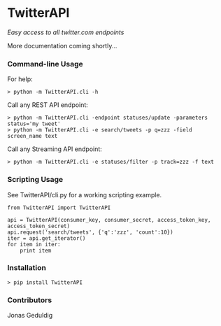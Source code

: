 # TwitterAPI #

_Easy access to all twitter.com endpoints_

More documentation coming shortly...

### Command-line Usage ###

For help:

	> python -m TwitterAPI.cli -h 

Call any REST API endpoint:

	> python -m TwitterAPI.cli -endpoint statuses/update -parameters status='my tweet'
	> python -m TwitterAPI.cli -e search/tweets -p q=zzz -field screen_name text 

Call any Streaming API endpoint:

	> python -m TwitterAPI.cli -e statuses/filter -p track=zzz -f text

### Scripting Usage ###

See TwitterAPI/cli.py for a working scripting example.  

	from TwitterAPI import TwitterAPI

	api = TwitterAPI(consumer_key, consumer_secret, access_token_key, access_token_secret)
	api.request('search/tweets', {'q':'zzz', 'count':10})
	iter = api.get_iterator()
	for item in iter:
		print item

### Installation ###

	> pip install TwitterAPI
	
### Contributors ###

Jonas Geduldig
